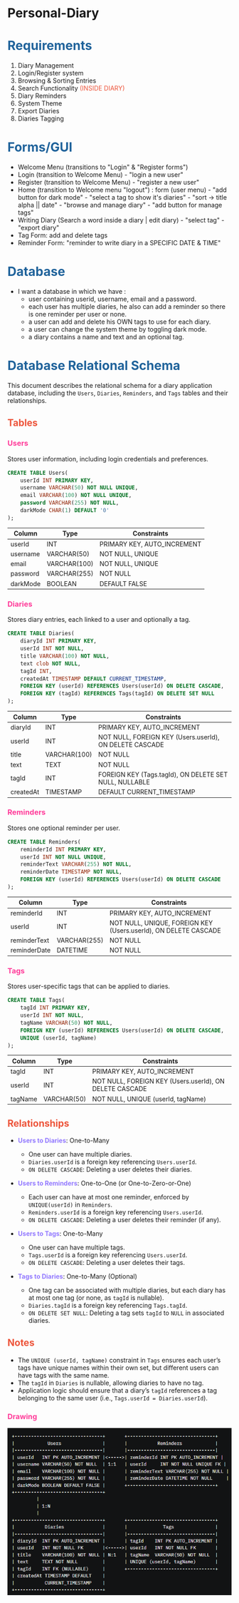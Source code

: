 # Personal-Diary


# <span style="color:rgb(32, 99, 155)">Requirements</span>

1. Diary Management
2. Login/Register system
3. Browsing & Sorting Entries
4. Search Functionality <span style="color:rgb(237, 85, 59)">(INSIDE DIARY)</span>
5. Diary Reminders
6. System Theme
7. Export Diaries
8. Diaries Tagging

# <span style="color:rgb(32, 99, 155)">Forms/GUI</span>

- Welcome Menu (transitions to "Login" & "Register forms")
- Login (transition to Welcome Menu) - "login a new user"
- Register (transition to Welcome Menu) - "register a new user"
- Home (transition to Welcome menu "logout") : form (user menu) - "add button for dark mode" - "select a tag to show it's diaries" - "sort -> title alpha || date" - "browse and manage diary" - "add button for manage tags"
- Writing Diary (Search a word inside a diary | edit diary) - "select tag" - "export diary"
- Tag Form: add and delete tags
- Reminder Form: "reminder to write diary in a SPECIFIC DATE & TIME"

# <span style="color:rgb(32, 99, 155)">Database</span> 

- I want a database in which we have :
	- user containing userid, username, email and a password.
	- each user has multiple diaries, he also can add a reminder so there is one reminder per user or none. 
	- a user can add and delete his OWN tags to use for each diary. 
	- a user can change the system theme by toggling dark mode.
	- a diary contains a name and text and an optional tag.


# <span style="color:rgb(32, 99, 155)">Database Relational Schema</span>

This document describes the relational schema for a diary application database, including the `Users`, `Diaries`, `Reminders`, and `Tags` tables and their relationships.

## <span style="color:rgb(237, 85, 59)">Tables</span>

### <span style="color:rgb(255, 61, 154)">Users</span>

Stores user information, including login credentials and preferences.

```sql
CREATE TABLE Users(
    userId INT PRIMARY KEY,
    username VARCHAR(50) NOT NULL UNIQUE,
    email VARCHAR(100) NOT NULL UNIQUE,
    password VARCHAR(255) NOT NULL,
    darkMode CHAR(1) DEFAULT '0'
);
```

|Column|Type|Constraints|
|---|---|---|
|userId|INT|PRIMARY KEY, AUTO_INCREMENT|
|username|VARCHAR(50)|NOT NULL, UNIQUE|
|email|VARCHAR(100)|NOT NULL, UNIQUE|
|password|VARCHAR(255)|NOT NULL|
|darkMode|BOOLEAN|DEFAULT FALSE|

### <span style="color:rgb(255, 61, 154)">Diaries</span>

Stores diary entries, each linked to a user and optionally a tag.

```sql
CREATE TABLE Diaries(
    diaryId INT PRIMARY KEY,
    userId INT NOT NULL,
    title VARCHAR(100) NOT NULL,
    text clob NOT NULL,
    tagId INT,
    createdAt TIMESTAMP DEFAULT CURRENT_TIMESTAMP,
    FOREIGN KEY (userId) REFERENCES Users(userId) ON DELETE CASCADE,
    FOREIGN KEY (tagId) REFERENCES Tags(tagId) ON DELETE SET NULL
);
```

| Column    | Type         | Constraints                                             |
| --------- | ------------ | ------------------------------------------------------- |
| diaryId   | INT          | PRIMARY KEY, AUTO_INCREMENT                             |
| userId    | INT          | NOT NULL, FOREIGN KEY (Users.userId), ON DELETE CASCADE |
| title     | VARCHAR(100) | NOT NULL                                                |
| text      | TEXT         | NOT NULL                                                |
| tagId     | INT          | FOREIGN KEY (Tags.tagId), ON DELETE SET NULL, NULLABLE  |
| createdAt | TIMESTAMP    | DEFAULT CURRENT_TIMESTAMP                               |

### <span style="color:rgb(255, 61, 154)">Reminders</span>

Stores one optional reminder per user.

```sql
CREATE TABLE Reminders(
    reminderId INT PRIMARY KEY,
    userId INT NOT NULL UNIQUE,
    reminderText VARCHAR(255) NOT NULL,
    reminderDate TIMESTAMP NOT NULL,
    FOREIGN KEY (userId) REFERENCES Users(userId) ON DELETE CASCADE
);
```

|Column|Type|Constraints|
|---|---|---|
|reminderId|INT|PRIMARY KEY, AUTO_INCREMENT|
|userId|INT|NOT NULL, UNIQUE, FOREIGN KEY (Users.userId), ON DELETE CASCADE|
|reminderText|VARCHAR(255)|NOT NULL|
|reminderDate|DATETIME|NOT NULL|

### <span style="color:rgb(255, 61, 154)">Tags</span>

Stores user-specific tags that can be applied to diaries.

```sql
CREATE TABLE Tags(
    tagId INT PRIMARY KEY,
    userId INT NOT NULL,
    tagName VARCHAR(50) NOT NULL,
    FOREIGN KEY (userId) REFERENCES Users(userId) ON DELETE CASCADE,
    UNIQUE (userId, tagName)
);
```

|Column|Type|Constraints|
|---|---|---|
|tagId|INT|PRIMARY KEY, AUTO_INCREMENT|
|userId|INT|NOT NULL, FOREIGN KEY (Users.userId), ON DELETE CASCADE|
|tagName|VARCHAR(50)|NOT NULL, UNIQUE (userId, tagName)|

## <span style="color:rgb(237, 85, 59)">Relationships</span>

- **<span style="color:rgb(147, 122, 255)">Users to Diaries</span>**: One-to-Many
    
    - One user can have multiple diaries.
    - `Diaries.userId` is a foreign key referencing `Users.userId`.
    - `ON DELETE CASCADE`: Deleting a user deletes their diaries.
- **<span style="color:rgb(147, 122, 255)">Users to Reminders</span>**: One-to-One (or One-to-Zero-or-One)
    
    - Each user can have at most one reminder, enforced by `UNIQUE(userId)` in `Reminders`.
    - `Reminders.userId` is a foreign key referencing `Users.userId`.
    - `ON DELETE CASCADE`: Deleting a user deletes their reminder (if any).
- **<span style="color:rgb(147, 122, 255)">Users to Tags</span>**: One-to-Many
    
    - One user can have multiple tags.
    - `Tags.userId` is a foreign key referencing `Users.userId`.
    - `ON DELETE CASCADE`: Deleting a user deletes their tags.
- **<span style="color:rgb(147, 122, 255)">Tags to Diaries</span>**: One-to-Many (Optional)
    
    - One tag can be associated with multiple diaries, but each diary has at most one tag (or none, as `tagId` is nullable).
    - `Diaries.tagId` is a foreign key referencing `Tags.tagId`.
    - `ON DELETE SET NULL`: Deleting a tag sets `tagId` to `NULL` in associated diaries.

## <span style="color:rgb(237, 85, 59)">Notes</span>

- The `UNIQUE (userId, tagName)` constraint in `Tags` ensures each user’s tags have unique names within their own set, but different users can have tags with the same name.
- The `tagId` in `Diaries` is nullable, allowing diaries to have no tag.
- Application logic should ensure that a diary’s `tagId` references a tag belonging to the same user (i.e., `Tags.userId = Diaries.userId`).

### <span style="color:rgb(255, 61, 154)">Drawing</span>

![alt text](image.png)